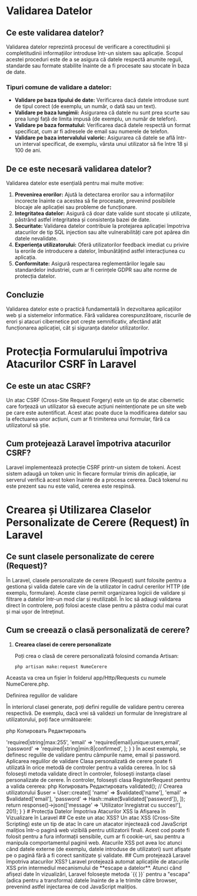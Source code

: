 # Validarea Datelor

## Ce este validarea datelor?

Validarea datelor reprezintă procesul de verificare a corectitudinii și completitudinii informațiilor introduse într-un sistem sau aplicație. Scopul acestei proceduri este de a se asigura că datele respectă anumite reguli, standarde sau formate stabilite înainte de a fi procesate sau stocate în baza de date.

### Tipuri comune de validare a datelor:
- **Validare pe baza tipului de date:** Verificarea dacă datele introduse sunt de tipul corect (de exemplu, un număr, o dată sau un text).
- **Validare pe baza lungimii:** Asigurarea că datele nu sunt prea scurte sau prea lungi față de limita impusă (de exemplu, un număr de telefon).
- **Validare pe baza formatului:** Verificarea dacă datele respectă un format specificat, cum ar fi adresele de email sau numerele de telefon.
- **Validare pe baza intervalului valoric:** Asigurarea că datele se află într-un interval specificat, de exemplu, vârsta unui utilizator să fie între 18 și 100 de ani.

## De ce este necesară validarea datelor?

Validarea datelor este esențială pentru mai multe motive:

1. **Prevenirea erorilor:** Ajută la detectarea erorilor sau a informațiilor incorecte înainte ca acestea să fie procesate, prevenind posibilele blocaje ale aplicației sau probleme de funcționare.
2. **Integritatea datelor:** Asigură că doar date valide sunt stocate și utilizate, păstrând astfel integritatea și consistența bazei de date.
3. **Securitate:** Validarea datelor contribuie la protejarea aplicației împotriva atacurilor de tip SQL injection sau alte vulnerabilități care pot apărea din datele nevalidate.
4. **Experiența utilizatorului:** Oferă utilizatorilor feedback imediat cu privire la erorile de introducere a datelor, îmbunătățind astfel interacțiunea cu aplicația.
5. **Conformitate:** Asigură respectarea reglementărilor legale sau standardelor industriei, cum ar fi cerințele GDPR sau alte norme de protecția datelor.

## Concluzie

Validarea datelor este o practică fundamentală în dezvoltarea aplicațiilor web și a sistemelor informatice. Fără validarea corespunzătoare, riscurile de erori și atacuri cibernetice pot crește semnificativ, afectând atât funcționarea aplicației, cât și siguranța datelor utilizatorilor.
# Protecția Formularului împotriva Atacurilor CSRF în Laravel

## Ce este un atac CSRF?

Un atac CSRF (Cross-Site Request Forgery) este un tip de atac cibernetic care forțează un utilizator să execute acțiuni neintenționate pe un site web pe care este autentificat. Acest atac poate duce la modificarea datelor sau la efectuarea unor acțiuni, cum ar fi trimiterea unui formular, fără ca utilizatorul să știe.

## Cum protejează Laravel împotriva atacurilor CSRF?

Laravel implementează protecție CSRF printr-un sistem de tokeni. Acest sistem adaugă un token unic în fiecare formular trimis din aplicație, iar serverul verifică acest token înainte de a procesa cererea. Dacă tokenul nu este prezent sau nu este valid, cererea este respinsă.
# Crearea și Utilizarea Claselor Personalizate de Cerere (Request) în Laravel

## Ce sunt clasele personalizate de cerere (Request)?

În Laravel, clasele personalizate de cerere (Request) sunt folosite pentru a gestiona și valida datele care vin de la utilizator în cadrul cererilor HTTP (de exemplu, formulare). Aceste clase permit organizarea logicii de validare și filtrare a datelor într-un mod clar și reutilizabil. În loc să adaugi validarea direct în controlere, poți folosi aceste clase pentru a păstra codul mai curat și mai ușor de întreținut.

## Cum se creează o clasă personalizată de cerere?

1. **Crearea clasei de cerere personalizate**

   Poți crea o clasă de cerere personalizată folosind comanda Artisan:

   ```bash
   php artisan make:request NumeCerere
Aceasta va crea un fișier în folderul app/Http/Requests cu numele NumeCerere.php.

Definirea regulilor de validare

În interiorul clasei generate, poți defini regulile de validare pentru cererea respectivă. De exemplu, dacă vrei să validezi un formular de înregistrare al utilizatorului, poți face următoarele:

php
Копировать
Редактировать
<?php

namespace App\Http\Requests;

use Illuminate\Foundation\Http\FormRequest;

class RegisterRequest extends FormRequest
{
    /**
     * Determină dacă utilizatorul are permisiunea de a face această cerere.
     *
     * @return bool
     */
    public function authorize()
    {
        return true; // Poți verifica dacă utilizatorul este autentificat sau are permisiuni
    }

    /**
     * Reguli de validare pentru cerere.
     *
     * @return array
     */
    public function rules()
    {
        return [
            'name' => 'required|string|max:255',
            'email' => 'required|email|unique:users,email',
            'password' => 'required|string|min:8|confirmed',
        ];
    }
}
În acest exemplu, se definesc regulile de validare pentru câmpurile name, email și password.

Aplicarea regulilor de validare

Clasa personalizată de cerere poate fi utilizată în orice metodă de controler pentru a valida cererea. În loc să folosești metoda validate direct în controler, folosești instanța clasei personalizate de cerere.

În controler, folosești clasa RegisterRequest pentru a valida cererea:

php
Копировать
Редактировать
<?php

namespace App\Http\Controllers;

use App\Http\Requests\RegisterRequest;
use App\Models\User;
use Illuminate\Support\Facades\Hash;

class RegisterController extends Controller
{
    /**
     * Înregistrează un nou utilizator.
     *
     * @param  \App\Http\Requests\RegisterRequest  $request
     * @return \Illuminate\Http\Response
     */
    public function register(RegisterRequest $request)
    {
        // Dacă validarea a trecut, cererea va fi validă
        $validated = $request->validated();

        // Crearea utilizatorului
        $user = User::create([
            'name' => $validated['name'],
            'email' => $validated['email'],
            'password' => Hash::make($validated['password']),
        ]);

        return response()->json(['message' => 'Utilizator înregistrat cu succes!'], 201);
    }
}

# Protecția Datelor Împotriva Atacurilor XSS la Afișarea în Vizualizare în Laravel

## Ce este un atac XSS?

Un atac XSS (Cross-Site Scripting) este un tip de atac în care un atacator injectează cod JavaScript malițios într-o pagină web vizibilă pentru utilizatorii finali. Acest cod poate fi folosit pentru a fura informații sensibile, cum ar fi cookie-uri, sau pentru a manipula comportamentul paginii web.

Atacurile XSS pot avea loc atunci când datele externe (de exemplu, datele introduse de utilizatori) sunt afișate pe o pagină fără a fi corect sanitizate și validate.

## Cum protejează Laravel împotriva atacurilor XSS?

Laravel protejează automat aplicațiile de atacurile XSS prin intermediul mecanismului de **escape a datelor**. Atunci când afișezi date în vizualizări, Laravel folosește metoda `{{ }}` pentru a "escapa" (adica pentru a transforma) datele înainte de a le trimite către browser, prevenind astfel injectarea de cod JavaScript malițios.
